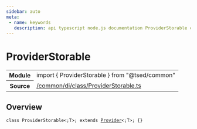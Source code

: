 ```yaml
---
sidebar: auto
meta:
 - name: keywords
   description: api typescript node.js documentation ProviderStorable class
---
```

# ProviderStorable <Badge text="Class" type="class"/>
<!-- Summary -->
<section class="symbol-info"><table class="is-full-width"><tbody><tr><th>Module</th><td><div class="lang-typescript"><span class="token keyword">import</span> { ProviderStorable }&nbsp;<span class="token keyword">from</span>&nbsp;<span class="token string">"@tsed/common"</span></div></td></tr><tr><th>Source</th><td><a href="https://github.com/Romakita/ts-express-decorators/blob/v4.30.2/src//common/di/class/ProviderStorable.ts#L0-L0">/common/di/class/ProviderStorable.ts</a></td></tr></tbody></table></section>

<!-- Overview -->
## Overview


<pre><code class="typescript-lang "><span class="token keyword">class</span> ProviderStorable&lt<span class="token punctuation">;</span>T&gt<span class="token punctuation">;</span> <span class="token keyword">extends</span> <a href="/api/common/di/class/Provider.html"><span class="token">Provider</span></a>&lt<span class="token punctuation">;</span>T&gt<span class="token punctuation">;</span> <span class="token punctuation">{</span><span class="token punctuation">}</span>
</code></pre>